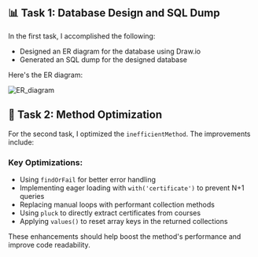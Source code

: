 
## 📊 Task 1: Database Design and SQL Dump

In the first task, I accomplished the following:

-  Designed an ER diagram for the database using Draw.io
-  Generated an SQL dump for the designed database

Here's the ER diagram:

![ER_diagram](https://github.com/user-attachments/assets/84716062-da3d-4fe0-834b-94a7f38b2f63)

## 🔧 Task 2: Method Optimization

For the second task, I optimized the `inefficientMethod`. The improvements include:

### Key Optimizations:

-  Using `findOrFail` for better error handling
-  Implementing eager loading with `with('certificate')` to prevent N+1 queries
-  Replacing manual loops with performant collection methods
-  Using `pluck` to directly extract certificates from courses
-  Applying `values()` to reset array keys in the returned collections

These enhancements should help boost the method's performance and improve code readability. 
